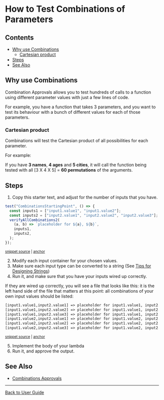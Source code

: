 <a id="top"></a>

# How to Test Combinations of Parameters

<!-- toc -->

## Contents

- [Why use Combinations](#why-use-combinations)
  - [Cartesian product](#cartesian-product)
- [Steps](#steps)
- [See Also](#see-also)<!-- endToc -->

## Why use Combinations

Combination Approvals allows you to test hundreds of calls to a function using different parameter values with just a few lines of code.

For example, you have a function that takes 3 parameters, and you want to test its behaviour with a bunch of different values for each of those parameters.

### Cartesian product

Combinations will test the Cartesian product of all possibilities for each parameter.

For example:

If you have **3 names**, **4 ages** and **5 cities**,
it will call the function being tested with all
[3 X 4 X 5] = **60 permutations** of the arguments.

## Steps

1. Copy this starter text, and adjust for the number of inputs that you have.

<!-- snippet: CombinationsStartingPoint -->

<a id='snippet-CombinationsStartingPoint'></a>

```ts
test("CombinationsStartingPoint", () => {
  const inputs1 = ["input1.value1", "input1.value2"];
  const inputs2 = ["input2.value1", "input2.value2", "input2.value3"];
  verifyAllCombinations2(
    (a, b) => `placeholder for ${a}, ${b}`,
    inputs1,
    inputs2,
  );
});
```

<sup><a href='/test/Providers/Jest/CombinationApprovals.test.mts#L107-L117' title='Snippet source file'>snippet source</a> | <a href='#snippet-CombinationsStartingPoint' title='Start of snippet'>anchor</a></sup>

<!-- endSnippet -->

2. Modify each input container for your chosen values.
3. Make sure each input type can be converted to a string (See [Tips for Designing Strings](https://approvaltestscpp.readthedocs.io/en/latest/generated_docs/explanations/TipsForDesigningStrings.html))
4. Run it, and make sure that you have your inputs wired up correctly.

If they are wired up correctly, you will see a file that looks like this: it is the left hand side of the file that
matters at this point: all combinations of your own input values should be listed:

<!-- snippet: CombinationApprovals.test.documentation_CombinationsStartingPoint.approved.txt -->

<a id='snippet-CombinationApprovals.test.documentation_CombinationsStartingPoint.approved.txt'></a>

```txt
[input1.value1,input2.value1] => placeholder for input1.value1, input2.value1
[input1.value1,input2.value2] => placeholder for input1.value1, input2.value2
[input1.value1,input2.value3] => placeholder for input1.value1, input2.value3
[input1.value2,input2.value1] => placeholder for input1.value2, input2.value1
[input1.value2,input2.value2] => placeholder for input1.value2, input2.value2
[input1.value2,input2.value3] => placeholder for input1.value2, input2.value3
```

<sup><a href='/test/Providers/Jest/CombinationApprovals.test.documentation_CombinationsStartingPoint.approved.txt#L1-L6' title='Snippet source file'>snippet source</a> | <a href='#snippet-CombinationApprovals.test.documentation_CombinationsStartingPoint.approved.txt' title='Start of snippet'>anchor</a></sup>

<!-- endSnippet -->

5. Implement the body of your lambda
6. Run it, and approve the output.

## See Also

- [Combinations Approvals](../reference/CombinationApprovals.md)

---

[Back to User Guide](/doc/README.md#top)
